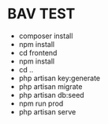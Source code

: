 # BAV TEST

- composer install
- npm install 
- cd frontend
- npm install
- cd ..
- php artisan key:generate
- php artisan migrate
- php artisan db:seed
- npm run prod
- php artisan serve
